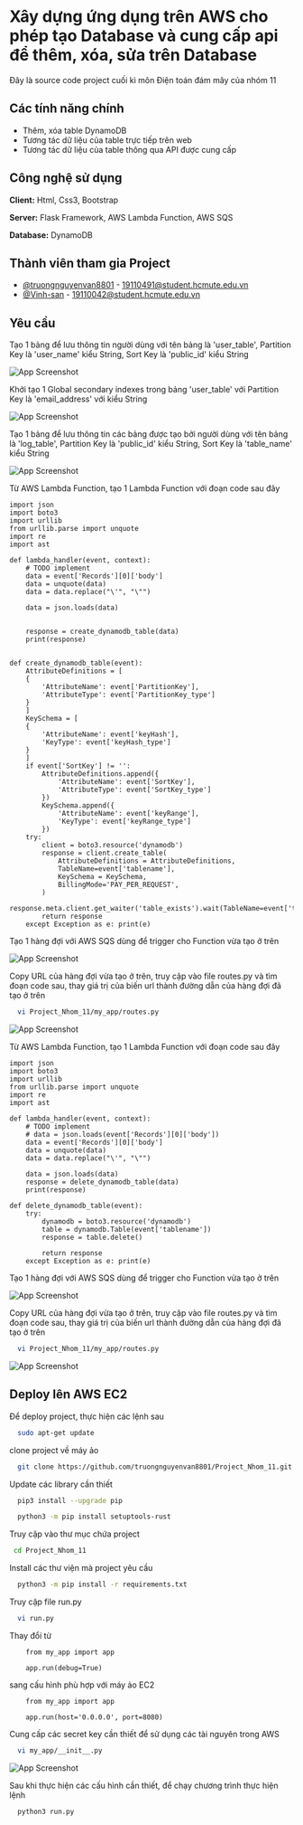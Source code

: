 
# Xây dựng ứng dụng trên AWS cho phép tạo Database và cung cấp api để thêm, xóa, sửa trên Database

Đây là source code project cuối kì môn Điện toán đám mây của nhóm 11



## Các tính năng chính

- Thêm, xóa table DynamoDB
- Tương tác dữ liệu của table trực tiếp trên web
- Tương tác dữ liệu của table thông qua API được cung cấp


## Công nghệ sử dụng 

**Client:** Html, Css3, Bootstrap

**Server:** Flask Framework, AWS Lambda Function, AWS SQS

**Database:** DynamoDB


## Thành viên tham gia Project

- [@truongnguyenvan8801](https://github.com/truongnguyenvan8801) - 19110491@student.hcmute.edu.vn
- [@Vinh-san](https://github.com/Vinh-san) - 19110042@student.hcmute.edu.vn


## Yêu cầu 

Tạo 1 bảng để lưu thông tin người dùng với tên bảng là 'user_table', Partition Key là 'user_name' kiểu String, Sort Key là 'public_id' kiểu String

![App Screenshot](https://i.imgur.com/E8eQfCc.png)

Khởi tạo 1 Global secondary indexes trong bảng 'user_table' với Partition Key là 'email_address' với kiểu String

![App Screenshot](https://imgur.com/vrPluuO.png)

Tạo 1 bảng để lưu thông tin các bảng được tạo bởi người dùng với tên bảng là 'log_table', Partition Key là 'public_id' kiểu String, Sort Key là 'table_name' kiểu String

![App Screenshot](https://imgur.com/MWQwKCH.png)

Từ AWS Lambda Function, tạo 1 Lambda Function với đoạn code sau đây

```python3
import json
import boto3
import urllib
from urllib.parse import unquote
import re
import ast

def lambda_handler(event, context):
    # TODO implement
    data = event['Records'][0]['body']
    data = unquote(data)
    data = data.replace("\'", "\"")

    data = json.loads(data)
    

    response = create_dynamodb_table(data)
    print(response)
    

def create_dynamodb_table(event):
    AttributeDefinitions = [
    {
        'AttributeName': event['PartitionKey'],
        'AttributeType': event['PartitionKey_type']
    }
    ]
    KeySchema = [
    {
        'AttributeName': event['keyHash'],
        'KeyType': event['keyHash_type']
    }
    ]
    if event['SortKey'] != '':
        AttributeDefinitions.append({
            'AttributeName': event['SortKey'],
            'AttributeType': event['SortKey_type']
        })
        KeySchema.append({
            'AttributeName': event['keyRange'],
            'KeyType': event['keyRange_type']
        })
    try:
        client = boto3.resource('dynamodb')
        response = client.create_table(
            AttributeDefinitions = AttributeDefinitions,
            TableName=event['tablename'],
            KeySchema = KeySchema,
            BillingMode='PAY_PER_REQUEST',
        )
        response.meta.client.get_waiter('table_exists').wait(TableName=event['tablename'])
        return response
    except Exception as e: print(e)
```
Tạo 1 hàng đợi với AWS SQS dùng để trigger cho Function vừa tạo ở trên

![App Screenshot](https://imgur.com/avUTP9f.png)

Copy URL của hàng đợi vừa tạo ở trên, truy cập vào file routes.py và tìm đoạn code sau, thay giá trị của biến url thành đường dẫn của hàng đợi đã tạo ở trên

```bash
  vi Project_Nhom_11/my_app/routes.py
```
![App Screenshot](https://imgur.com/4c5XW4H.png)

Từ AWS Lambda Function, tạo 1 Lambda Function với đoạn code sau đây

```python3
import json
import boto3
import urllib
from urllib.parse import unquote
import re
import ast

def lambda_handler(event, context):
    # TODO implement
    # data = json.loads(event['Records'][0]['body']) 
    data = event['Records'][0]['body']
    data = unquote(data)
    data = data.replace("\'", "\"")

    data = json.loads(data)
    response = delete_dynamodb_table(data)
    print(response)

def delete_dynamodb_table(event):
    try:
        dynamodb = boto3.resource('dynamodb')
        table = dynamodb.Table(event['tablename'])
        response = table.delete()
        
        return response
    except Exception as e: print(e)
```
Tạo 1 hàng đợi với AWS SQS dùng để trigger cho Function vừa tạo ở trên

![App Screenshot](https://imgur.com/5rWih1l.png)

Copy URL của hàng đợi vừa tạo ở trên, truy cập vào file routes.py và tìm đoạn code sau, thay giá trị của biến url thành đường dẫn của hàng đợi đã tạo ở trên

```bash
  vi Project_Nhom_11/my_app/routes.py
```

![App Screenshot](https://imgur.com/WuWoKqo.png)


## Deploy lên AWS EC2

Để deploy project, thực hiện các lệnh sau

```bash
  sudo apt-get update
```
clone project về máy ảo
```bash
  git clone https://github.com/truongnguyenvan8801/Project_Nhom_11.git
```
Update các library cần thiết
```bash
  pip3 install --upgrade pip
```
```bash
  python3 -m pip install setuptools-rust
```
Truy cập vào thư mục chứa project
```bash
 cd Project_Nhom_11
```
Install các thư viện mà project yêu cầu
```bash
  python3 -m pip install -r requirements.txt
```
Truy cập file run.py
```bash
  vi run.py
```
Thay đổi từ 
```python3
    from my_app import app

    app.run(debug=True)
```
sang cấu hình phù hợp với máy ảo EC2
```python3
    from my_app import app

    app.run(host='0.0.0.0', port=8080)
```
Cung cấp các secret key cần thiết để sử dụng các tài nguyên trong AWS

```bash
  vi my_app/__init__.py
```
![App Screenshot](https://imgur.com/MJgWqhy.png)

Sau khi thực hiện các cấu hình cần thiết, để chạy chương trình thực hiện lệnh
```bash
  python3 run.py
```
